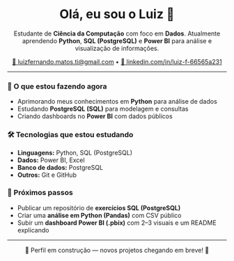 <h1 align="center">Olá, eu sou o Luiz 👋</h1>

<p align="center">
Estudante de <b>Ciência da Computação</b> com foco em <b>Dados</b>.  
Atualmente aprendendo <b>Python</b>, <b>SQL (PostgreSQL)</b> e <b>Power BI</b> para análise e visualização de informações.
</p>

<p align="center">
  <a href="mailto:luizfernando.matos.ti@gmail.com">📧 luizfernando.matos.ti@gmail.com</a> •
  <a href="https://www.linkedin.com/in/luiz-f-66565a231">💼 linkedin.com/in/luiz-f-66565a231</a>
</p>

---

### 🚀 O que estou fazendo agora
- Aprimorando meus conhecimentos em **Python** para análise de dados
- Estudando **PostgreSQL (SQL)** para modelagem e consultas
- Criando dashboards no **Power BI** com dados públicos

### 🛠️ Tecnologias que estou estudando
- **Linguagens:** Python, SQL (PostgreSQL)  
- **Dados:** Power BI, Excel  
- **Banco de dados:** PostgreSQL  
- **Outros:** Git e GitHub

### 📌 Próximos passos
- Publicar um repositório de **exercícios SQL (PostgreSQL)**
- Criar uma **análise em Python (Pandas)** com CSV público
- Subir um **dashboard Power BI (.pbix)** com 2–3 visuais e um README explicando

---

<p align="center">
🚧 Perfil em construção — novos projetos chegando em breve! 🚧
</p>
